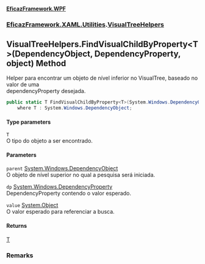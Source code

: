 #### [EficazFramework.WPF](EficazFrameworkWPF.md 'EficazFramework WPF')
### [EficazFramework.XAML.Utilities](EficazFrameworkWPF.md#EficazFramework_XAML_Utilities 'EficazFramework.XAML.Utilities').[VisualTreeHelpers](VisualTreeHelpers.md 'EficazFramework.XAML.Utilities.VisualTreeHelpers')
## VisualTreeHelpers.FindVisualChildByProperty&lt;T&gt;(DependencyObject, DependencyProperty, object) Method
Helper para encontrar um objeto de nível inferior no VisualTree, baseado no valor de uma  
dependencyProperty desejada.  
```csharp
public static T FindVisualChildByProperty<T>(System.Windows.DependencyObject parent, System.Windows.DependencyProperty dp, object value)
    where T : System.Windows.DependencyObject;
```
#### Type parameters
<a name='EficazFramework_XAML_Utilities_VisualTreeHelpers_FindVisualChildByProperty_T_(System_Windows_DependencyObject_System_Windows_DependencyProperty_object)_T'></a>
`T`  
O tipo do objeto a ser encontrado.
  
#### Parameters
<a name='EficazFramework_XAML_Utilities_VisualTreeHelpers_FindVisualChildByProperty_T_(System_Windows_DependencyObject_System_Windows_DependencyProperty_object)_parent'></a>
`parent` [System.Windows.DependencyObject](https://docs.microsoft.com/en-us/dotnet/api/System.Windows.DependencyObject 'System.Windows.DependencyObject')  
O objeto de nível superior no qual a pesquisa será iniciada.
  
<a name='EficazFramework_XAML_Utilities_VisualTreeHelpers_FindVisualChildByProperty_T_(System_Windows_DependencyObject_System_Windows_DependencyProperty_object)_dp'></a>
`dp` [System.Windows.DependencyProperty](https://docs.microsoft.com/en-us/dotnet/api/System.Windows.DependencyProperty 'System.Windows.DependencyProperty')  
DependencyProperty contendo o valor esperado. 
  
<a name='EficazFramework_XAML_Utilities_VisualTreeHelpers_FindVisualChildByProperty_T_(System_Windows_DependencyObject_System_Windows_DependencyProperty_object)_value'></a>
`value` [System.Object](https://docs.microsoft.com/en-us/dotnet/api/System.Object 'System.Object')  
O valor esperado para referenciar a busca.
  
#### Returns
[T](VisualTreeHelpers_FindVisualChildByProperty_T_(DependencyObject_DependencyProperty_object).md#EficazFramework_XAML_Utilities_VisualTreeHelpers_FindVisualChildByProperty_T_(System_Windows_DependencyObject_System_Windows_DependencyProperty_object)_T 'EficazFramework.XAML.Utilities.VisualTreeHelpers.FindVisualChildByProperty&lt;T&gt;(System.Windows.DependencyObject, System.Windows.DependencyProperty, object).T')  
### Remarks
